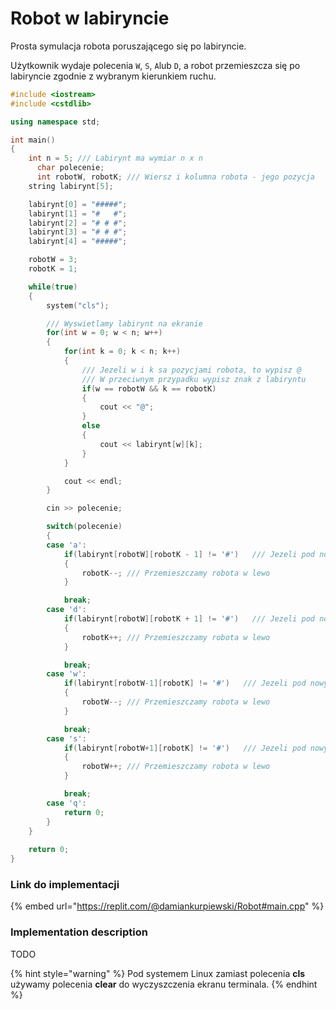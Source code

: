 # Robot w labiryncie

Prosta symulacja robota poruszającego się po labiryncie.

Użytkownik wydaje polecenia `W`, `S`, `A`lub `D`, a robot przemieszcza się po labiryncie zgodnie z wybranym kierunkiem ruchu.

```cpp
#include <iostream>
#include <cstdlib>

using namespace std;

int main()
{
    int n = 5; /// Labirynt ma wymiar n x n
	  char polecenie;
	  int robotW, robotK; /// Wiersz i kolumna robota - jego pozycja
    string labirynt[5];

    labirynt[0] = "#####";
    labirynt[1] = "#   #";
    labirynt[2] = "# # #";
    labirynt[3] = "# # #";
    labirynt[4] = "#####";

    robotW = 3;
    robotK = 1;

    while(true)
    {
        system("cls");

        /// Wyswietlamy labirynt na ekranie
        for(int w = 0; w < n; w++)
        {
            for(int k = 0; k < n; k++)
            {
                /// Jezeli w i k sa pozycjami robota, to wypisz @
                /// W przeciwnym przypadku wypisz znak z labiryntu
                if(w == robotW && k == robotK)
                {
                    cout << "@";
                }
                else
                {
                    cout << labirynt[w][k];
                }
            }

            cout << endl;
        }

        cin >> polecenie;

        switch(polecenie)
        {
        case 'a':
            if(labirynt[robotW][robotK - 1] != '#')   /// Jezeli pod nowym miejscem nie ma sciany
            {
                robotK--; /// Przemieszczamy robota w lewo
            }

            break;
        case 'd':
            if(labirynt[robotW][robotK + 1] != '#')   /// Jezeli pod nowym miejscem nie ma sciany
            {
                robotK++; /// Przemieszczamy robota w lewo
            }

            break;
        case 'w':
            if(labirynt[robotW-1][robotK] != '#')   /// Jezeli pod nowym miejscem nie ma sciany
            {
                robotW--; /// Przemieszczamy robota w lewo
            }

            break;
        case 's':
            if(labirynt[robotW+1][robotK] != '#')   /// Jezeli pod nowym miejscem nie ma sciany
            {
                robotW++; /// Przemieszczamy robota w lewo
            }

            break;
        case 'q':
            return 0;
        }
    }
	
    return 0;
}
```

### Link do implementacji

{% embed url="https://replit.com/@damiankurpiewski/Robot#main.cpp" %}

### Implementation description

TODO

{% hint style="warning" %}
Pod systemem Linux zamiast polecenia **cls** używamy polecenia **clear** do wyczyszczenia ekranu terminala.
{% endhint %}
